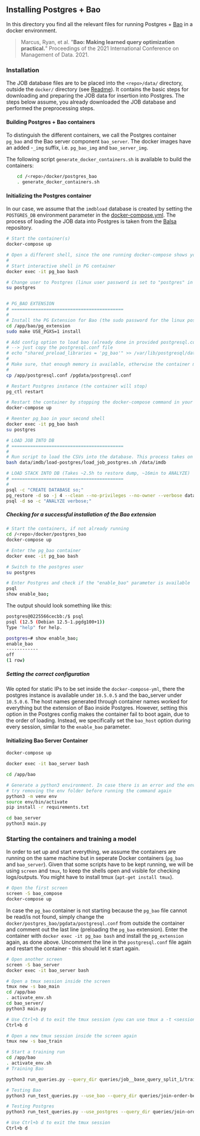 ## Installing Postgres + Bao

In this directory you find all the relevant files for running Postgres + [Bao](https://github.com/learnedsystems/BaoForPostgreSQL) in a docker environment.

>Marcus, Ryan, et al. "**Bao: Making learned query optimization practical.**" Proceedings of the 2021 International Conference on Management of Data. 2021.


### Installation

The JOB database files are to be placed into the `<repo>/data/` directory, outside the `docker/` directory (see [Readme](../../data/README.md)). It contains the basic steps for downloading and preparing the JOB data for insertion into Postgres. The steps below assume, you already downloaded the JOB database and performed the preprocessing steps.


#### Building Postgres + Bao containers

To distinguish the different containers, we call the Postgres container `pg_bao` and the Bao server component `bao_server`. The docker images have an added -`_img` suffix, i.e. `pg_bao_img` and `bao_server_img`.


The following script `generate_docker_containers.sh` is available to build the containers:
```bash
    cd /<repo>/docker/postgres_bao
    . generate_docker_containers.sh
```


#### Initializing the Postgres container

In our case, we assume that the `imdbload` database is created by setting the `POSTGRES_DB` environment parameter in the [docker-compose.yml](docker-compose.yml). The process of loading the JOB data into Postgres is taken from the [Balsa](https://github.com/balsa-project/balsa) repository.

```bash
# Start the container(s)
docker-compose up

# Open a different shell, since the one running docker-compose shows you the log output. If you want to run the container detached, add -d or --detach after docker-compose up, i.e. docker-compose up -d
#
# Start interactive shell in PG container
docker exec -it pg_bao bash

# Change user to Postgres (linux user password is set to "postgres" in Dockerfile)
su postgres


# PG_BAO EXTENSION
# ==========================================
#
# Install the PG Extension for Bao (the sudo password for the linux postgres user is postgres)
cd /app/bao/pg_extension
sudo make USE_PGXS=1 install

# Add config option to load bao (already done in provided postgresql.conf file)
# --> just copy the postgresql.conf file
# echo "shared_preload_libraries = 'pg_bao'" >> /var/lib/postgresql/data/postgresql.conf
#
# Make sure, that enough memory is available, otherwise the container might not start again
# 
cp /app/postgresql.conf /pgdata/postgresql.conf

# Restart Postgres instance (the container will stop)
pg_ctl restart

# Restart the container by stopping the docker-compose command in your other shell
docker-compose up

# Reenter pg_bao in your second shell
docker exec -it pg_bao bash
su postgres

# LOAD JOB INTO DB
# ==========================================
#
# Run script to load the CSVs into the database. This process takes on the order of 15 minutes.
bash data/imdb/load-postgres/load_job_postgres.sh /data/imdb

# LOAD STACK INTO DB (Takes ~2.5h to restore dump, ~16min to ANALYZE)
# ==========================================
#
psql -c "CREATE DATABASE so;"
pg_restore -d so -j 4 --clean --no-privileges --no-owner --verbose data/stack/so_pg12
psql -d so -c "ANALYZE verbose;"
```


##### Checking for a successful installation of the Bao extension

```bash
# Start the containers, if not already running
cd /<repo>/docker/postgres_bao
docker-compose up

# Enter the pg_bao container
docker exec -it pg_bao bash

# Switch to the postgres user
su postgres

# Enter Postgres and check if the "enable_bao" parameter is available
psql
show enable_bao;
```

The output should look something like this:

```bash
postgres@0225566cecbb:/$ psql
psql (12.5 (Debian 12.5-1.pgdg100+1))
Type "help" for help.

postgres=# show enable_bao;
enable_bao
------------
off
(1 row)
```


##### Setting the correct configuration

We opted for static IPs to be set inside the `docker-compose-yml`, there the postgres instance is available under `10.5.0.5` and the bao_server under `10.5.0.6`. The host names generated through container names worked for everything but the extension of Bao inside Postgres. However, setting this option in the Postgres config makes the container fail to boot again, due to the order of loading. Instead, we specifically set the `bao_host` option during every session, similar to the `enable_bao` parameter.


#### Initializing Bao Server Container

```bash
docker-compose up

docker exec -it bao_server bash

cd /app/bao

# Generate a python3 environment. In case there is an error and the env folder already exists,
# try removing the env folder before running the command again
python3 -m venv env
source env/bin/activate
pip install -r requirements.txt

cd bao_server
python3 main.py
```


### Starting the containers and training a model

In order to set up and start everything, we assume the containers are running on the same machine but in seperate Docker containers (`pg_bao` and `bao_server`). Given that some scripts have to be kept running, we will be using `screen` and `tmux`, to keep the shells open and visible for checking logs/outputs. You might have to install tmux (`apt-get install tmux`).

```bash
# Open the first screen
screen -S bao_compose
docker-compose up
```

In case the `pg_bao` container is not starting because the `pg_bao` file cannot be read/is not found, simply change the `docker/postgres_bao/pgdata/postgresql.conf` from outside the container and comment out the last line (preloading the `pg_bao` extension). Enter the container with `docker exec -it pg_bao bash` and install the `pg_extension` again, as done above. Uncomment the line in the `postgresql.conf` file again and restart the container - this should let it start again.

```bash
# Open another screen
screen -S bao_server
docker exec -it bao_server bash

# Open a tmux session inside the screen
tmux new -s bao_main
cd /app/bao
. activate_env.sh
cd bao_server/
python3 main.py

# Use Ctrl+b d to exit the tmux session (you can use tmux a -t <session_name> to reattach)
Ctrl+b d

# Open a new tmux session inside the screen again
tmux new -s bao_train

# Start a training run
cd /app/bao
. activate_env.sh
# Training Bao

python3 run_queries.py --query_dir queries/job__base_query_split_1/train --output_file logs/train__bao__base_query_split_1.txt

# Testing Bao
python3 run_test_queries.py --use_bao --query_dir queries/join-order-benchmark --output_file logs/test__bao__job.txt

# Testing Postgres
python3 run_test_queries.py --use_postgres --query_dir queries/join-order-benchmark --output_file logs/test__postgres__job.txt

# Use Ctrl+b d to exit the tmux session
Ctrl+b d
```
